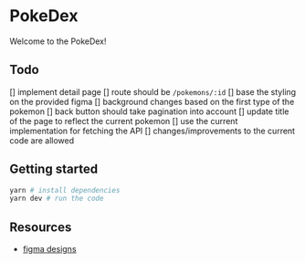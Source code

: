 # PokeDex

Welcome to the PokeDex!

## Todo

[] implement detail page
  [] route should be `/pokemons/:id`
  [] base the styling on the provided figma
  [] background changes based on the first type of the pokemon
  [] back button should take pagination into account
  [] update title of the page to reflect the current pokemon
  [] use the current implementation for fetching the API
[] changes/improvements to the current code are allowed


## Getting started

```bash
yarn # install dependencies
yarn dev # run the code
```


## Resources

- [figma designs](https://www.figma.com/file/CmDy6LO2KB1dDxPHxMFGFx/Pokedex)
